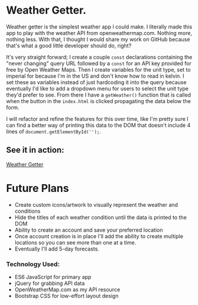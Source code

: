 # Weather Getter.

Weather getter is the simplest weather app I could make. I literally made this app to play with the weather API from openweathermap.com. Nothing more, nothing less. With that, I thought I would share my work on GitHub because that's what a good little developer should do, right?

It's very straight forward; I create a couple `const` declarations containing the "never changing" query URL followed by a `const` for an API key provided for free by Open Weather Maps. Then I create variables for the unit type, set to imperial for because I'm in the US and don't know how to read in kelvin. I set these as variables instead of just hardcoding it into the query because eventually I'd like to add a dropdown menu for users to select the unit type they'd prefer to see. From there I have a `getWeather()` function that is called when the button in the `index.html` is clicked propagating the data below the form.

I will refactor and refine the features for this over time, like I'm pretty sure I can find a better way of printing this data to the DOM that doesn't include 4 lines of `document.getElementById('');`.

## See it in action:
[Weather Getter](http://www.gsarpy.com/weather)

# Future Plans
  - Create custom icons/artwork to visually represent the weather and conditions
  - Hide the titles of each weather condition until the data is printed to the DOM
  - Ability to create an account and save your preferred location
  - Once account creation is in place I'll add the ability to create multiple locations so you can see more than one at a time.
  - Eventually I'll add 5-day forecasts.


### Technology Used:
- ES6 JavaScript for primary app
- jQuery for grabbing API data
- OpenWeatherMap.com as my API resource
- Bootstrap CSS for low-effort layout design
